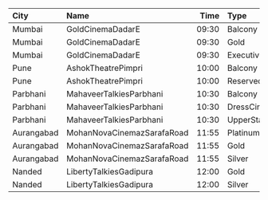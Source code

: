 | City       | Name                       |  Time | Type        | Price | Capacity | Booked |
| :--------- | :------------------------- | ----: | :---------- | ----: | -------: | -----: |
| Mumbai     | GoldCinemaDadarE           | 09:30 | Balcony     |  110₹ |      100 |      0 |
| Mumbai     | GoldCinemaDadarE           | 09:30 | Gold        |  110₹ |      100 |      0 |
| Mumbai     | GoldCinemaDadarE           | 09:30 | Executive   |  110₹ |      100 |      0 |
| Pune       | AshokTheatrePimpri         | 10:00 | Balcony     |  100₹ |      100 |      0 |
| Pune       | AshokTheatrePimpri         | 10:00 | Reserved    |   80₹ |      100 |      0 |
| Parbhani   | MahaveerTalkiesParbhani    | 10:30 | Balcony     |   70₹ |      149 |      0 |
| Parbhani   | MahaveerTalkiesParbhani    | 10:30 | DressCircle |   50₹ |      208 |      0 |
| Parbhani   | MahaveerTalkiesParbhani    | 10:30 | UpperStall  |   50₹ |      272 |      0 |
| Aurangabad | MohanNovaCinemazSarafaRoad | 11:55 | Platinum    |  130₹ |      100 |      0 |
| Aurangabad | MohanNovaCinemazSarafaRoad | 11:55 | Gold        |  130₹ |      100 |      0 |
| Aurangabad | MohanNovaCinemazSarafaRoad | 11:55 | Silver      |  130₹ |      100 |      0 |
| Nanded     | LibertyTalkiesGadipura     | 12:00 | Gold        |   60₹ |      207 |    105 |
| Nanded     | LibertyTalkiesGadipura     | 12:00 | Silver      |   60₹ |      116 |     58 |
